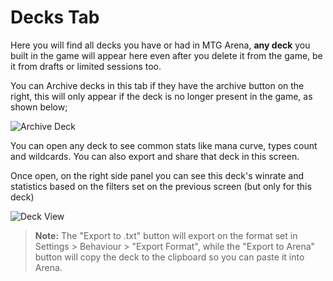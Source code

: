 # Decks Tab

Here you will find all decks you have or had in MTG Arena, **any deck** you built in the game will appear here even after you delete it from the game, be it from drafts or limited sessions too.

You can Archive decks in this tab if they have the archive button on the right, this will only appear if the deck is no longer present in the game, as shown below;

![Archive Deck](deck-archive)

You can open any deck to see common stats like mana curve, types count and wildcards. You can also export and share that deck in this screen.

Once open, on the right side panel you can see this deck's winrate and statistics based on the filters set on the previous screen (but only for this deck)

![Deck View](deck-view)

> **Note:** The "Export to .txt" button will export on the format set in Settings > Behaviour > "Export Format", while the "Export to Arena" button will copy the deck to the clipboard so you can paste it into Arena.